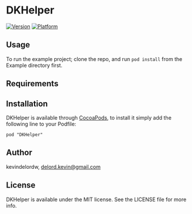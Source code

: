 # DKHelper

[![Version](http://cocoapod-badges.herokuapp.com/v/DKHelper/badge.png)](http://cocoadocs.org/docsets/DKHelper)
[![Platform](http://cocoapod-badges.herokuapp.com/p/DKHelper/badge.png)](http://cocoadocs.org/docsets/DKHelper)

## Usage

To run the example project; clone the repo, and run `pod install` from the Example directory first.

## Requirements

## Installation

DKHelper is available through [CocoaPods](http://cocoapods.org), to install
it simply add the following line to your Podfile:

    pod "DKHelper"

## Author

kevindelordw, delord.kevin@gmail.com

## License

DKHelper is available under the MIT license. See the LICENSE file for more info.

